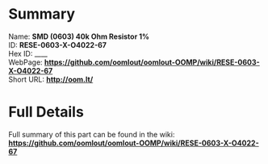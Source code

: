 
Summary
=================
  
Name: __SMD (0603) 40k Ohm Resistor 1%__    
ID: __RESE-0603-X-O4022-67__   
Hex ID: ____   
WebPage: __https://github.com/oomlout/oomlout-OOMP/wiki/RESE-0603-X-O4022-67__   
Short URL: __http://oom.lt/__   

Full Details
==========================
Full summary of this part can be found in the wiki:   
__https://github.com/oomlout/oomlout-OOMP/wiki/RESE-0603-X-O4022-67__    

